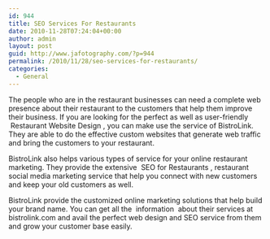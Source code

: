 ```yaml
---
id: 944
title: SEO Services For Restaurants
date: 2010-11-28T07:24:04+00:00
author: admin
layout: post
guid: http://www.jafotography.com/?p=944
permalink: /2010/11/28/seo-services-for-restaurants/
categories:
  - General
---
```

The people who are in the restaurant businesses can need a complete web presence about their restaurant to the customers that help them improve their business. If you are looking for the perfect as well as user-friendly &nbsp;Restaurant Website Design&nbsp;, you can make use the service of BistroLink. They are able to do the effective custom websites that generate web traffic and bring the customers to your restaurant.

BistroLink also helps various types of service for your online restaurant marketing. They provide the extensive &nbsp;SEO for Restaurants&nbsp;, restaurant social media marketing service that help you connect with new customers and keep your old customers as well.

BistroLink provide the customized online marketing solutions that help build your brand name. You can get all the &nbsp;information&nbsp; about their services at bistrolink.com and avail the perfect web design and SEO service from them and grow your customer base easily.